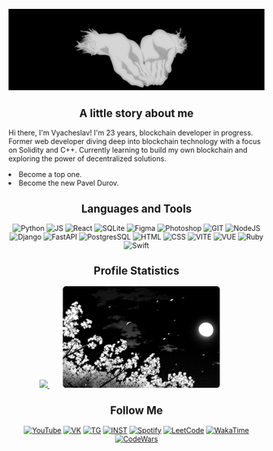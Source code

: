 [![Header](https://github.com/dontkillmeseptember/dontkillmeseptember/blob/main/assets/header.gif?raw=true)](https://www.youtube.com/watch?v=Xy_zGSpz_38)

<a>
	<h2 align="center">
		A little story about me
	</h2>
</a>

<div>
	<p>
		Hi there, I'm Vyacheslav! I'm 23 years, blockchain developer in progress. Former web developer diving deep into blockchain technology with a focus on Solidity and C++. Currently learning to build my own blockchain and exploring the power of decentralized solutions.
	</p>
	<a>
		<li>Become a top one.</li>
		<li>Become the new Pavel Durov.</li>
	</a>
</div>

<h2 align="center">
	Languages and Tools
</h2>

<div align="center">
	<img alt="Python" src="https://img.shields.io/badge/-Python-000000?style=for-the-badge&logo=Python&logoColor=d6d6d6" />
	<img alt="JS" src="https://img.shields.io/badge/-JavaScript-000000?style=for-the-badge&logo=JavaScript&logoColor=d6d6d6" />
	<img alt="React" src="https://img.shields.io/badge/-React-000000?style=for-the-badge&logo=React&logoColor=d6d6d6" />
	<img alt="SQLite" src="https://img.shields.io/badge/-SQLite-000000?style=for-the-badge&logo=SQLite&logoColor=d6d6d6" />
	<img alt="Figma" src="https://img.shields.io/badge/-Figma-000000?style=for-the-badge&logo=Figma&logoColor=d6d6d6" />
	<img alt="Photoshop" src="https://img.shields.io/badge/-Photoshop-000000?style=for-the-badge&logo=AdobePhotoshop&logoColor=d6d6d6" />
	<img alt="GIT" src="https://img.shields.io/badge/-GIT-000000?style=for-the-badge&logo=GIT&logoColor=d6d6d6" />
	<img alt="NodeJS" src="https://img.shields.io/badge/-NodeJS-000000?style=for-the-badge&logo=Node.js&logoColor=d6d6d6" />
	<img alt="Django" src="https://img.shields.io/badge/-Django-000000?style=for-the-badge&logo=Django&logoColor=d6d6d6" />
	<img alt="FastAPI" src="https://img.shields.io/badge/-FastAPI-000000?style=for-the-badge&logo=FastAPI&logoColor=d6d6d6" />
	<img alt="PostgresSQL" src="https://img.shields.io/badge/-PostgreSQL-000000?style=for-the-badge&logo=PostgreSQL&logoColor=d6d6d6" />
	<img alt="HTML" src="https://img.shields.io/badge/-HTML-000000?style=for-the-badge&logo=HTML5&logoColor=d6d6d6" />
	<img alt="CSS" src="https://img.shields.io/badge/-CSS-000000?style=for-the-badge&logo=CSS3&logoColor=d6d6d6" />
	<img alt="VITE" src="https://img.shields.io/badge/-Vite-000000?style=for-the-badge&logo=Vite&logoColor=d6d6d6" />
	<img alt="VUE" src="https://img.shields.io/badge/-Vue-000000?style=for-the-badge&logo=Vue.js&logoColor=d6d6d6" />
	<img alt="Ruby" src="https://img.shields.io/badge/-Ruby-000000?style=for-the-badge&logo=Ruby&logoColor=d6d6d6" />
	<img alt="Swift" src="https://img.shields.io/badge/-Swift-000000?style=for-the-badge&logo=Swift&logoColor=d6d6d6" />
</div>

<h2 align="center">
	Profile Statistics
</h2>

<div align="center">
	<a href="https://github.com/anuraghazra/github-readme-stats">
		<img height=200 src="https://github-readme-stats.vercel.app/api?username=notinluvs&show_icons=true&theme=dark&icon_color=d6d6d6&locale=en&hide_border=true&bg_color=000000" />
		<img  height=200 hspace=27
	src="https://github.com/dontkillmeseptember/dontkillmeseptember/blob/main/assets/header_two.png?raw=true" />
	</a>
</div>

<h2 align="center">
	Follow Me
</h2>

<div align="center">
	<a href="https://www.youtube.com/channel/UCfIR8KClMlEUKm-xKMHZTVA"><img alt="YouTube" src="https://img.shields.io/badge/-YouTube-000000?style=for-the-badge&logo=YouTube&logoColor=d6d6d6" /></a>
	<a href="https://vk.com/notinluv"><img alt="VK" src="https://img.shields.io/badge/-VK-000000?style=for-the-badge&logo=VK&logoColor=d6d6d6" /></a>
	<a href="https://t.me/notinluv"><img alt="TG" src="https://img.shields.io/badge/-Telegram-000000?style=for-the-badge&logo=Telegram&logoColor=d6d6d6" /></a>
	<a href="https://www.instagram.com/notinluvs/"><img alt="INST" src="https://img.shields.io/badge/-inst-000000?style=for-the-badge&logo=instagram&logoColor=d6d6d6" /></a>
	<a href="https://open.spotify.com/user/uen4j6kuiuxgc7jf2td9ludfz"><img alt="Spotify" src="https://img.shields.io/badge/-Spotify-000000?style=for-the-badge&logo=Spotify&logoColor=d6d6d6" /></a>
	<a href="https://leetcode.com/u/notinluv/"><img alt="LeetCode" src="https://img.shields.io/badge/-LeetCode-000000?style=for-the-badge&logo=LeetCode&logoColor=d6d6d6" /></a>
	<a href="https://wakatime.com/@NotInLuv"><img alt="WakaTime" src="https://img.shields.io/badge/-WakaTime-000000?style=for-the-badge&logo=WakaTime&logoColor=d6d6d6" /></a>
	<a href="https://www.codewars.com/users/dontkillmeseptember"><img alt="CodeWars" src="https://img.shields.io/badge/-codewars-000000?style=for-the-badge&logo=codewars&logoColor=d6d6d6" /></a>
</div>
